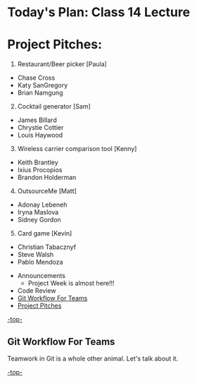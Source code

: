 <a id="top"></a>
# Today's Plan: Class 14 Lecture

# Project Pitches:
1. Restaurant/Beer picker [Paula]
  * Chase Cross
  * Katy SanGregory
  * Brian Namgung

2. Cocktail generator [Sam]
  * James Billard
  * Chrystie Cottier
  * Louis Haywood

3. Wireless carrier comparison tool [Kenny]
  * Keith Brantley
  * Ixius Procopios
  * Brandon Holderman

4. OutsourceMe [Matt]
  * Adonay Lebeneh
  * Iryna Maslova
  * Sidney Gordon

5. Card game [Kevin]
  * Christian Tabacznyf
  * Steve Walsh
  * Pablo Mendoza



- Announcements
  - Project Week is almost here!!!
- Code Review
- [Git Workflow For Teams](#git)
- [Project Pitches](#pitches)

[-top-](#top)

<a id="git"></a>
## Git Workflow For Teams

Teamwork in Git is a whole other animal. Let's talk about it.

[-top-](#top)
